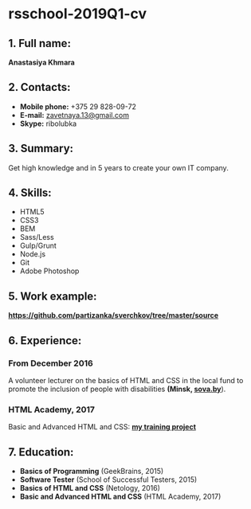 # rsschool-2019Q1-cv

## 1. Full name:

**Anastasiya Khmara**

## 2. Contacts:

* **Mobile phone:** +375 29 828-09-72 
* **E-mail:** zavetnaya.13@gmail.com
* **Skype:** ribolubka

## 3. Summary: 

Get high knowledge and in 5 years to create your own IT company.

## 4. Skills: 

* HTML5
* CSS3
* BEM
* Sass/Less
* Gulp/Grunt
* Node.js
* Git
* Adobe Photoshop

## 5. Work example: 

**https://github.com/partizanka/sverchkov/tree/master/source**

## 6. Experience:

### From December 2016

A volunteer lecturer on the basics of HTML and CSS in the local fund to promote the inclusion of people with disabilities **(Minsk, [sova.by](https://sova.by)**). 

### HTML Academy, 2017

Basic and Advanced HTML and CSS: **[my training project](https://github.com/partizanka/339763-nerds)**

## 7. Education:

* **Basics of Programming** (GeekBrains, 2015)
* **Software Tester** (School of Successful Testers, 2015)
* **Basics of HTML and CSS** (Netology, 2016)
* **Basic and Advanced HTML and CSS** (HTML Academy, 2017)
